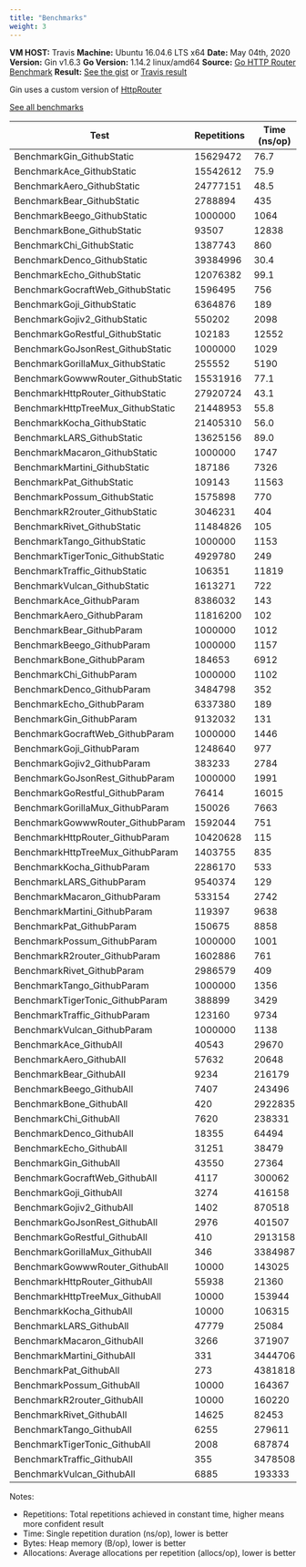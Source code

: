 ```yaml
---
title: "Benchmarks"
weight: 3
---
```


**VM HOST:** Travis
**Machine:** Ubuntu 16.04.6 LTS x64
**Date:** May 04th, 2020
**Version:** Gin v1.6.3
**Go Version:** 1.14.2 linux/amd64
**Source:** [Go HTTP Router Benchmark](https://github.com/gin-gonic/go-http-routing-benchmark)
**Result:** [See the gist](https://gist.github.com/appleboy/b5f2ecfaf50824ae9c64dcfb9165ae5e) or [Travis result](https://travis-ci.org/github/gin-gonic/go-http-routing-benchmark/jobs/682947061)

Gin uses a custom version of [HttpRouter](https://github.com/julienschmidt/httprouter)

[See all benchmarks](https://github.com/gin-gonic/gin/blob/master/BENCHMARKS.md)

| Test                              | Repetitions | Time (ns/op) | Bytes (B/op) | Allocations (allocs/op) |
| --------------------------------- | ----------- | ------------ | ------------ | ----------------------- |
| BenchmarkGin_GithubStatic         | 15629472    | 76.7         | 0            | 0                       |
| BenchmarkAce_GithubStatic         | 15542612    | 75.9         | 0            | 0                       |
| BenchmarkAero_GithubStatic        | 24777151    | 48.5         | 0            | 0                       |
| BenchmarkBear_GithubStatic        | 2788894     | 435          | 120          | 3                       |
| BenchmarkBeego_GithubStatic       | 1000000     | 1064         | 352          | 3                       |
| BenchmarkBone_GithubStatic        | 93507       | 12838        | 2880         | 60                      |
| BenchmarkChi_GithubStatic         | 1387743     | 860          | 432          | 3                       |
| BenchmarkDenco_GithubStatic       | 39384996    | 30.4         | 0            | 0                       |
| BenchmarkEcho_GithubStatic        | 12076382    | 99.1         | 0            | 0                       |
| BenchmarkGocraftWeb_GithubStatic  | 1596495     | 756          | 296          | 5                       |
| BenchmarkGoji_GithubStatic        | 6364876     | 189          | 0            | 0                       |
| BenchmarkGojiv2_GithubStatic      | 550202      | 2098         | 1312         | 10                      |
| BenchmarkGoRestful_GithubStatic   | 102183      | 12552        | 4256         | 13                      |
| BenchmarkGoJsonRest_GithubStatic  | 1000000     | 1029         | 329          | 11                      |
| BenchmarkGorillaMux_GithubStatic  | 255552      | 5190         | 976          | 9                       |
| BenchmarkGowwwRouter_GithubStatic | 15531916    | 77.1         | 0            | 0                       |
| BenchmarkHttpRouter_GithubStatic  | 27920724    | 43.1         | 0            | 0                       |
| BenchmarkHttpTreeMux_GithubStatic | 21448953    | 55.8         | 0            | 0                       |
| BenchmarkKocha_GithubStatic       | 21405310    | 56.0         | 0            | 0                       |
| BenchmarkLARS_GithubStatic        | 13625156    | 89.0         | 0            | 0                       |
| BenchmarkMacaron_GithubStatic     | 1000000     | 1747         | 736          | 8                       |
| BenchmarkMartini_GithubStatic     | 187186      | 7326         | 768          | 9                       |
| BenchmarkPat_GithubStatic         | 109143      | 11563        | 3648         | 76                      |
| BenchmarkPossum_GithubStatic      | 1575898     | 770          | 416          | 3                       |
| BenchmarkR2router_GithubStatic    | 3046231     | 404          | 144          | 4                       |
| BenchmarkRivet_GithubStatic       | 11484826    | 105          | 0            | 0                       |
| BenchmarkTango_GithubStatic       | 1000000     | 1153         | 248          | 8                       |
| BenchmarkTigerTonic_GithubStatic  | 4929780     | 249          | 48           | 1                       |
| BenchmarkTraffic_GithubStatic     | 106351      | 11819        | 4664         | 90                      |
| BenchmarkVulcan_GithubStatic      | 1613271     | 722          | 98           | 3                       |
| BenchmarkAce_GithubParam          | 8386032     | 143          | 0            | 0                       |
| BenchmarkAero_GithubParam         | 11816200    | 102          | 0            | 0                       |
| BenchmarkBear_GithubParam         | 1000000     | 1012         | 496          | 5                       |
| BenchmarkBeego_GithubParam        | 1000000     | 1157         | 352          | 3                       |
| BenchmarkBone_GithubParam         | 184653      | 6912         | 1888         | 19                      |
| BenchmarkChi_GithubParam          | 1000000     | 1102         | 432          | 3                       |
| BenchmarkDenco_GithubParam        | 3484798     | 352          | 128          | 1                       |
| BenchmarkEcho_GithubParam         | 6337380     | 189          | 0            | 0                       |
| BenchmarkGin_GithubParam          | 9132032     | 131          | 0            | 0                       |
| BenchmarkGocraftWeb_GithubParam   | 1000000     | 1446         | 712          | 9                       |
| BenchmarkGoji_GithubParam         | 1248640     | 977          | 336          | 2                       |
| BenchmarkGojiv2_GithubParam       | 383233      | 2784         | 1408         | 13                      |
| BenchmarkGoJsonRest_GithubParam   | 1000000     | 1991         | 713          | 14                      |
| BenchmarkGoRestful_GithubParam    | 76414       | 16015        | 4352         | 16                      |
| BenchmarkGorillaMux_GithubParam   | 150026      | 7663         | 1296         | 10                      |
| BenchmarkGowwwRouter_GithubParam  | 1592044     | 751          | 432          | 3                       |
| BenchmarkHttpRouter_GithubParam   | 10420628    | 115          | 0            | 0                       |
| BenchmarkHttpTreeMux_GithubParam  | 1403755     | 835          | 384          | 4                       |
| BenchmarkKocha_GithubParam        | 2286170     | 533          | 128          | 5                       |
| BenchmarkLARS_GithubParam         | 9540374     | 129          | 0            | 0                       |
| BenchmarkMacaron_GithubParam      | 533154      | 2742         | 1072         | 10                      |
| BenchmarkMartini_GithubParam      | 119397      | 9638         | 1152         | 11                      |
| BenchmarkPat_GithubParam          | 150675      | 8858         | 2408         | 48                      |
| BenchmarkPossum_GithubParam       | 1000000     | 1001         | 496          | 5                       |
| BenchmarkR2router_GithubParam     | 1602886     | 761          | 432          | 5                       |
| BenchmarkRivet_GithubParam        | 2986579     | 409          | 96           | 1                       |
| BenchmarkTango_GithubParam        | 1000000     | 1356         | 344          | 8                       |
| BenchmarkTigerTonic_GithubParam   | 388899      | 3429         | 1176         | 22                      |
| BenchmarkTraffic_GithubParam      | 123160      | 9734         | 2816         | 40                      |
| BenchmarkVulcan_GithubParam       | 1000000     | 1138         | 98           | 3                       |
| BenchmarkAce_GithubAll            | 40543       | 29670        | 0            | 0                       |
| BenchmarkAero_GithubAll           | 57632       | 20648        | 0            | 0                       |
| BenchmarkBear_GithubAll           | 9234        | 216179       | 86448        | 943                     |
| BenchmarkBeego_GithubAll          | 7407        | 243496       | 71456        | 609                     |
| BenchmarkBone_GithubAll           | 420         | 2922835      | 720160       | 8620                    |
| BenchmarkChi_GithubAll            | 7620        | 238331       | 87696        | 609                     |
| BenchmarkDenco_GithubAll          | 18355       | 64494        | 20224        | 167                     |
| BenchmarkEcho_GithubAll           | 31251       | 38479        | 0            | 0                       |
| BenchmarkGin_GithubAll            | 43550       | 27364        | 0            | 0                       |
| BenchmarkGocraftWeb_GithubAll     | 4117        | 300062       | 131656       | 1686                    |
| BenchmarkGoji_GithubAll           | 3274        | 416158       | 56112        | 334                     |
| BenchmarkGojiv2_GithubAll         | 1402        | 870518       | 352720       | 4321                    |
| BenchmarkGoJsonRest_GithubAll     | 2976        | 401507       | 134371       | 2737                    |
| BenchmarkGoRestful_GithubAll      | 410         | 2913158      | 910144       | 2938                    |
| BenchmarkGorillaMux_GithubAll     | 346         | 3384987      | 251650       | 1994                    |
| BenchmarkGowwwRouter_GithubAll    | 10000       | 143025       | 72144        | 501                     |
| BenchmarkHttpRouter_GithubAll     | 55938       | 21360        | 0            | 0                       |
| BenchmarkHttpTreeMux_GithubAll    | 10000       | 153944       | 65856        | 671                     |
| BenchmarkKocha_GithubAll          | 10000       | 106315       | 23304        | 843                     |
| BenchmarkLARS_GithubAll           | 47779       | 25084        | 0            | 0                       |
| BenchmarkMacaron_GithubAll        | 3266        | 371907       | 149409       | 1624                    |
| BenchmarkMartini_GithubAll        | 331         | 3444706      | 226551       | 2325                    |
| BenchmarkPat_GithubAll            | 273         | 4381818      | 1483152      | 26963                   |
| BenchmarkPossum_GithubAll         | 10000       | 164367       | 84448        | 609                     |
| BenchmarkR2router_GithubAll       | 10000       | 160220       | 77328        | 979                     |
| BenchmarkRivet_GithubAll          | 14625       | 82453        | 16272        | 167                     |
| BenchmarkTango_GithubAll          | 6255        | 279611       | 63826        | 1618                    |
| BenchmarkTigerTonic_GithubAll     | 2008        | 687874       | 193856       | 4474                    |
| BenchmarkTraffic_GithubAll        | 355         | 3478508      | 820744       | 14114                   |
| BenchmarkVulcan_GithubAll         | 6885        | 193333       | 19894        | 609                     |

Notes:

- Repetitions: Total repetitions achieved in constant time, higher means more confident result
- Time: Single repetition duration (ns/op), lower is better
- Bytes: Heap memory (B/op), lower is better
- Allocations: Average allocations per repetition (allocs/op), lower is better
